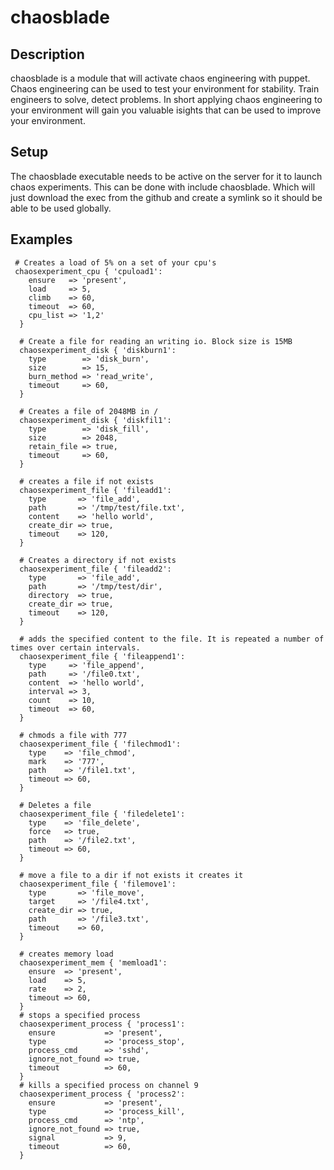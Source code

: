 # chaosblade

## Description

chaosblade is a module that will activate chaos engineering with puppet.
Chaos engineering can be used to test your environment for stability. Train engineers to solve, detect problems. In short applying chaos engineering to your environment will gain you valuable isights that can be used to improve your environment.

## Setup
The chaosblade executable needs to be active on the server for it to launch chaos experiments. This can be done with include chaosblade. Which will just download the exec from the github and create a symlink so it should be able to be used globally.

## Examples
```
 # Creates a load of 5% on a set of your cpu's
 chaosexperiment_cpu { 'cpuload1':
    ensure   => 'present',
    load     => 5,
    climb    => 60,
    timeout  => 60,
    cpu_list => '1,2'
  }

  # Create a file for reading an writing io. Block size is 15MB
  chaosexperiment_disk { 'diskburn1':
    type        => 'disk_burn',
    size        => 15,
    burn_method => 'read_write',
    timeout     => 60,
  }

  # Creates a file of 2048MB in /
  chaosexperiment_disk { 'diskfil1':
    type        => 'disk_fill',
    size        => 2048,
    retain_file => true,
    timeout     => 60,
  }

  # creates a file if not exists
  chaosexperiment_file { 'fileadd1':
    type       => 'file_add',
    path       => '/tmp/test/file.txt',
    content    => 'hello world',
    create_dir => true,
    timeout    => 120,
  }

  # Creates a directory if not exists
  chaosexperiment_file { 'fileadd2':
    type       => 'file_add',
    path       => '/tmp/test/dir',
    directory  => true,
    create_dir => true,
    timeout    => 120,
  }

  # adds the specified content to the file. It is repeated a number of times over certain intervals.
  chaosexperiment_file { 'fileappend1':
    type     => 'file_append',
    path     => '/file0.txt',
    content  => 'hello world',
    interval => 3,
    count    => 10,
    timeout  => 60,
  }

  # chmods a file with 777
  chaosexperiment_file { 'filechmod1':
    type    => 'file_chmod',
    mark    => '777',
    path    => '/file1.txt',
    timeout => 60,
  }

  # Deletes a file
  chaosexperiment_file { 'filedelete1':
    type    => 'file_delete',
    force   => true,
    path    => '/file2.txt',
    timeout => 60,
  }

  # move a file to a dir if not exists it creates it
  chaosexperiment_file { 'filemove1':
    type       => 'file_move',
    target     => '/file4.txt',
    create_dir => true,
    path       => '/file3.txt',
    timeout    => 60,
  }
  
  # creates memory load
  chaosexperiment_mem { 'memload1':
    ensure  => 'present',
    load    => 5,
    rate    => 2,
    timeout => 60,
  }
  # stops a specified process
  chaosexperiment_process { 'process1':
    ensure           => 'present',
    type             => 'process_stop',
    process_cmd      => 'sshd',
    ignore_not_found => true,
    timeout          => 60,
  }
  # kills a specified process on channel 9
  chaosexperiment_process { 'process2':
    ensure           => 'present',
    type             => 'process_kill',
    process_cmd      => 'ntp',
    ignore_not_found => true,
    signal           => 9,
    timeout          => 60,
  }
```  

